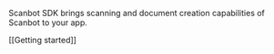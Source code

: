 Scanbot SDK brings scanning and document creation capabilities of Scanbot to your app.

[[Getting started]]